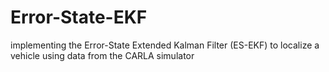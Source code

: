 # Error-State-EKF
implementing the Error-State Extended Kalman Filter (ES-EKF) to localize a vehicle using data from the CARLA simulator

